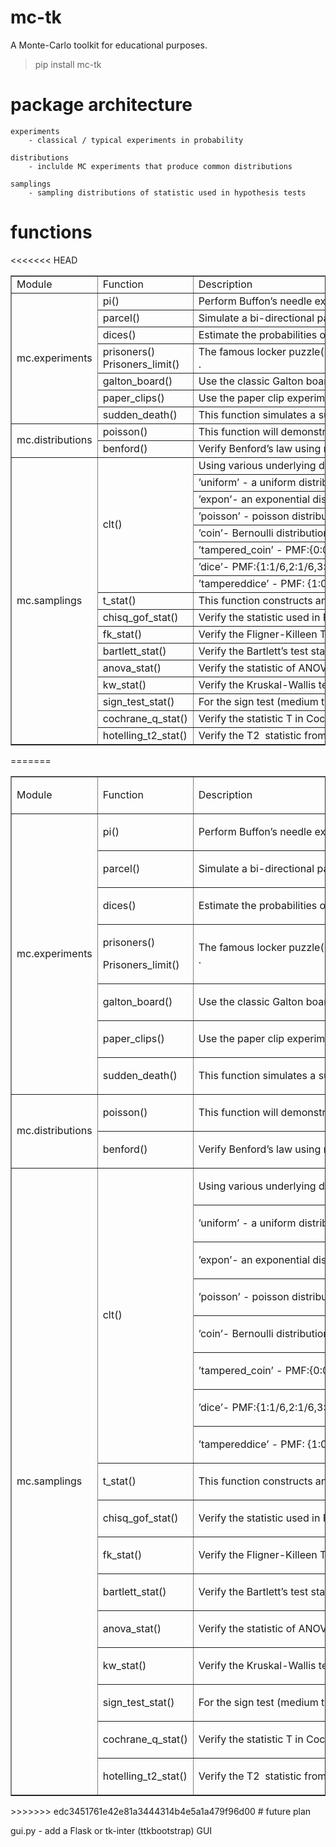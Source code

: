 # mc-tk
A Monte-Carlo toolkit for educational purposes.

> pip install mc-tk

# package architecture

    experiments
        - classical / typical experiments in probability

    distributions 
        - inclulde MC experiments that produce common distributions

    samplings
        - sampling distributions of statistic used in hypothesis tests

# functions
<<<<<<< HEAD

<table border="1" cellspacing="0">
    <tbody>
        <tr>
            <td>
                Module
            </td>
            <td>
                Function
            </td>
            <td>
                Description
            </td>
        </tr>
        <tr>
            <td rowspan="7">
                mc.experiments
            </td>
            <td>
                pi()
            </td>
            <td>
                Perform Buffon&rsquo;s needle experiment to estimate&nbsp;&pi; .
            </td>
        </tr>
        <tr>
            <td>
                parcel()
            </td>
            <td>
                Simulate&nbsp;a&nbsp;bi-directional&nbsp;parcel&nbsp;passing&nbsp;game.
            </td>
        </tr>
        <tr>
            <td>
                dices()
            </td>
            <td>
                Estimate&nbsp;the&nbsp;probabilities&nbsp;of&nbsp;various&nbsp;dice&nbsp;combinations.
            </td>
        </tr>
        <tr>
            <td>
                prisoners()
                Prisoners_limit()
            </td>
            <td>
                The&nbsp;famous&nbsp;locker&nbsp;puzzle(100-prisoner&nbsp;quiz). This&nbsp;function&nbsp;will&nbsp;prove&nbsp;that&nbsp;the&nbsp;survival&nbsp;chance&nbsp;limit&nbsp;is&nbsp;1&minus;ln2 when&nbsp;n&nbsp;approaches&nbsp;+&infin; .
            </td>
        </tr>
        <tr>
            <td>
                galton_board()
            </td>
            <td>
                Use&nbsp;the&nbsp;classic&nbsp;Galton&nbsp;board&nbsp;experiment&nbsp;to&nbsp;produce&nbsp;a&nbsp;binomial&nbsp;distribution.
            </td>
        </tr>
        <tr>
            <td>
                paper_clips()
            </td>
            <td>
                Use&nbsp;the&nbsp;paper&nbsp;clip&nbsp;experiment&nbsp;to&nbsp;produce&nbsp;a&nbsp;Zipf&nbsp;distribution.
            </td>
        </tr>
        <tr>
            <td>
                sudden_death()
            </td>
            <td>
                This&nbsp;function&nbsp;simulates&nbsp;a&nbsp;sudden&nbsp;death&nbsp;game&nbsp;to&nbsp;produce the&nbsp;exponential&nbsp;distribution.
            </td>
        </tr>
        <tr>
            <td rowspan="2">
                mc.distributions
            </td>
            <td>
                poisson()
            </td>
            <td>
                This&nbsp;function&nbsp;will&nbsp;demonstrate&nbsp;that&nbsp;Poisson&nbsp;is&nbsp;a&nbsp;limit&nbsp;distribution&nbsp;of b(n,p) when&nbsp;n&nbsp;is&nbsp;large, and&nbsp;p&nbsp;is&nbsp;small.
            </td>
        </tr>
        <tr>
            <td>
                benford()
            </td>
            <td>
                Verify&nbsp;Benford&rsquo;s&nbsp;law&nbsp;using&nbsp;real-life&nbsp;datasets, including&nbsp;the&nbsp;stock market&nbsp;data, international&nbsp;trade&nbsp;data, and&nbsp;the&nbsp;Fibonacci&nbsp;series.
            </td>
        </tr>
        <tr>
            <td rowspan="17">
                mc.samplings
            </td>
            <td rowspan="8">
                clt()
            </td>
            <td>
                Using&nbsp;various&nbsp;underlying&nbsp;distributions&nbsp;to&nbsp;verify&nbsp;the&nbsp;central&nbsp;limit&nbsp;&nbsp;theorem.&nbsp;This&nbsp;function&nbsp;provides&nbsp;the&nbsp;following&nbsp;underlying&nbsp;distributions.
            </td>
        </tr>
        <tr>
            <td>
                &rsquo;uniform&rsquo; - a&nbsp;uniform&nbsp;distribution&nbsp;U(-1,1).
            </td>
        </tr>
        <tr>
            <td>
                &rsquo;expon&rsquo;- an&nbsp;exponential distribution Expon(1).
            </td>
        </tr>
        <tr>
            <td>
                &rsquo;poisson&rsquo; - poisson&nbsp;distribution &pi;(1).
            </td>
        </tr>
        <tr>
            <td>
                &rsquo;coin&rsquo;- Bernoulli&nbsp;distribution&nbsp;with&nbsp;p&nbsp;= 0.5.
            </td>
        </tr>
        <tr>
            <td>
                &rsquo;tampered_coin&rsquo;&nbsp;- PMF:{0:0.2,1:0.8}, i.e., head&nbsp;more&nbsp;likely&nbsp;than&nbsp;tail.
            </td>
        </tr>
        <tr>
            <td>
                &rsquo;dice&rsquo;- PMF:{1:1/6,2:1/6,3:1/6,4:1/6,5:1/6,6:1/6}.
            </td>
        </tr>
        <tr>
            <td>
                &rsquo;tampereddice&rsquo; - PMF: {1:0.1,2:0.1,3:0.1,4:0.1,5:0.1,6:0.5},i.e.,&nbsp;6&nbsp;is&nbsp;more&nbsp;likely.
            </td>
        </tr>
        <tr>
            <td>
                t_stat()
            </td>
            <td>
                This&nbsp;function&nbsp;constructs&nbsp;an&nbsp;r.v. &nbsp;(random&nbsp;variable) following&nbsp;the t&nbsp;distribution.
            </td>
        </tr>
        <tr>
            <td>
                chisq_gof_stat()
            </td>
            <td>
                Verify&nbsp;the&nbsp;statistic&nbsp;used&nbsp;in&nbsp;Pearson&rsquo;s&nbsp;Chi-Square&nbsp;Goodness-of-Fit test&nbsp;follows&nbsp;the&nbsp;&chi;2 &nbsp;distribution.
            </td>
        </tr>
        <tr>
            <td>
                fk_stat()
            </td>
            <td>
                Verify&nbsp;the&nbsp;Fligner-Killeen&nbsp;Test&nbsp;statistic(FK) follows&nbsp;the&nbsp;&chi;2 &nbsp;distribution.
            </td>
        </tr>
        <tr>
            <td>
                bartlett_stat()
            </td>
            <td>
                Verify&nbsp;the&nbsp;Bartlett&rsquo;s&nbsp;test&nbsp;statistic&nbsp;follows&nbsp;the&nbsp;&chi;2 &nbsp;distribution.
            </td>
        </tr>
        <tr>
            <td>
                anova_stat()
            </td>
            <td>
                Verify&nbsp;the&nbsp;statistic&nbsp;of&nbsp;ANOVA&nbsp;follows&nbsp;the&nbsp;F&nbsp;distribution.
            </td>
        </tr>
        <tr>
            <td>
                kw_stat()
            </td>
            <td>
                Verify&nbsp;the&nbsp;Kruskal-Wallis&nbsp;test&nbsp;statistic&nbsp;(H) is&nbsp;a&nbsp;&chi;2 &nbsp;r.v.
            </td>
        </tr>
        <tr>
            <td>
                sign_test_stat()
            </td>
            <td>
                For&nbsp;the&nbsp;sign&nbsp;test&nbsp;(medium&nbsp;test), verify&nbsp;its&nbsp;N- and&nbsp;N+ statistics&nbsp;both follow&nbsp;b(n,1/2).
            </td>
        </tr>
        <tr>
            <td>
                cochrane_q_stat()
            </td>
            <td>
                Verify&nbsp;the&nbsp;statistic&nbsp;T&nbsp;in&nbsp;Cochrane-Q&nbsp;test&nbsp;follows&nbsp;the&nbsp;&chi;2&nbsp;distribution.
            </td>
        </tr>
        <tr>
            <td>
                hotelling_t2_stat()
            </td>
            <td>
                Verify&nbsp;the&nbsp;T2 &nbsp;statistic&nbsp;from&nbsp;two&nbsp;multivariate&nbsp;Gaussian&nbsp;populations follows&nbsp;the&nbsp;Hotelling&rsquo;s&nbsp;T2 &nbsp;distribution.
            </td>
        </tr>
    </tbody>
</table>

=======
<div>
<table border="1" cellspacing="0">
<tbody>
<tr>
<td width="166">
<p>Module</p>
</td>
<td width="170">
<p>Function</p>
</td>
<td width="512">
<p>Description</p>
</td>
</tr>
<tr>
<td rowspan="7" width="166">
<p>mc.experiments</p>
</td>
<td width="170">
<p>pi()</p>
</td>
<td width="512">
<p>Perform Buffon&rsquo;s needle experiment to estimate&nbsp;&pi; .</p>
</td>
</tr>
<tr>
<td width="170">
<p>parcel()</p>
</td>
<td width="512">
<p>Simulate&nbsp;a&nbsp;bi-directional&nbsp;parcel&nbsp;passing&nbsp;game.</p>
</td>
</tr>
<tr>
<td width="170">
<p>dices()</p>
</td>
<td width="512">
<p>Estimate&nbsp;the&nbsp;probabilities&nbsp;of&nbsp;various&nbsp;dice&nbsp;combinations.</p>
</td>
</tr>
<tr>
<td width="170">
<p>prisoners()</p>
<p>Prisoners_limit()</p>
</td>
<td width="512">
<p>The&nbsp;famous&nbsp;locker&nbsp;puzzle(100-prisoner&nbsp;quiz). This&nbsp;function&nbsp;will&nbsp;prove&nbsp;that&nbsp;the&nbsp;survival&nbsp;chance&nbsp;limit&nbsp;is&nbsp;1&minus;ln2 when&nbsp;n&nbsp;approaches&nbsp;+&infin; .</p>
</td>
</tr>
<tr>
<td width="170">
<p>galton_board()</p>
</td>
<td width="512">
<p>Use&nbsp;the&nbsp;classic&nbsp;Galton&nbsp;board&nbsp;experiment&nbsp;to&nbsp;produce&nbsp;a&nbsp;binomial&nbsp;distribution.</p>
</td>
</tr>
<tr>
<td width="170">
<p>paper_clips()</p>
</td>
<td width="512">
<p>Use&nbsp;the&nbsp;paper&nbsp;clip&nbsp;experiment&nbsp;to&nbsp;produce&nbsp;a&nbsp;Zipf&nbsp;distribution.</p>
</td>
</tr>
<tr>
<td width="170">
<p>sudden_death()</p>
</td>
<td width="512">
<p>This&nbsp;function&nbsp;simulates&nbsp;a&nbsp;sudden&nbsp;death&nbsp;game&nbsp;to&nbsp;produce the&nbsp;exponential&nbsp;distribution.</p>
</td>
</tr>
<tr>
<td rowspan="2" width="166">
<p>mc.distributions</p>
</td>
<td width="170">
<p>poisson()</p>
</td>
<td width="512">
<p>This&nbsp;function&nbsp;will&nbsp;demonstrate&nbsp;that&nbsp;Poisson&nbsp;is&nbsp;a&nbsp;limit&nbsp;distribution&nbsp;of b(n,p) when&nbsp;n&nbsp;is&nbsp;large, and&nbsp;p&nbsp;is&nbsp;small.</p>
</td>
</tr>
<tr>
<td width="170">
<p>benford()</p>
</td>
<td width="512">
<p>Verify&nbsp;Benford&rsquo;s&nbsp;law&nbsp;using&nbsp;real-life&nbsp;datasets, including&nbsp;the&nbsp;stock market&nbsp;data, international&nbsp;trade&nbsp;data, and&nbsp;the&nbsp;Fibonacci&nbsp;series.</p>
</td>
</tr>
<tr>
<td rowspan="17" width="166">
<p>mc.samplings</p>
</td>
<td rowspan="8" width="170">
<p>clt()</p>
</td>
<td width="512">
<p>Using&nbsp;various&nbsp;underlying&nbsp;distributions&nbsp;to&nbsp;verify&nbsp;the&nbsp;central&nbsp;limit&nbsp;&nbsp;theorem.&nbsp;This&nbsp;function&nbsp;provides&nbsp;the&nbsp;following&nbsp;underlying&nbsp;distributions.</p>
</td>
</tr>
<tr>
<td width="512">
<p>&rsquo;uniform&rsquo; - a&nbsp;uniform&nbsp;distribution&nbsp;U(-1,1).</p>
</td>
</tr>
<tr>
<td width="512">
<p>&rsquo;expon&rsquo;- an&nbsp;exponential distribution Expon(1).</p>
</td>
</tr>
<tr>
<td width="512">
<p>&rsquo;poisson&rsquo; - poisson&nbsp;distribution &pi;(1).</p>
</td>
</tr>
<tr>
<td width="512">
<p>&rsquo;coin&rsquo;- Bernoulli&nbsp;distribution&nbsp;with&nbsp;p&nbsp;= 0.5.</p>
</td>
</tr>
<tr>
<td width="512">
<p>&rsquo;tampered_coin&rsquo;&nbsp;- PMF:{0:0.2,1:0.8}, i.e., head&nbsp;more&nbsp;likely&nbsp;than&nbsp;tail.</p>
</td>
</tr>
<tr>
<td width="512">
<p>&rsquo;dice&rsquo;- PMF:{1:1/6,2:1/6,3:1/6,4:1/6,5:1/6,6:1/6}.</p>
</td>
</tr>
<tr>
<td width="512">
<p>&rsquo;tampereddice&rsquo; - PMF: {1:0.1,2:0.1,3:0.1,4:0.1,5:0.1,6:0.5},i.e.,&nbsp;6&nbsp;is&nbsp;more&nbsp;likely.</p>
</td>
</tr>
<tr>
<td width="170">
<p>t_stat()</p>
</td>
<td width="512">
<p>This&nbsp;function&nbsp;constructs&nbsp;an&nbsp;r.v. &nbsp;(random&nbsp;variable) following&nbsp;the t&nbsp;distribution.</p>
</td>
</tr>
<tr>
<td width="170">
<p>chisq_gof_stat()</p>
</td>
<td width="512">
<p>Verify&nbsp;the&nbsp;statistic&nbsp;used&nbsp;in&nbsp;Pearson&rsquo;s&nbsp;Chi-Square&nbsp;Goodness-of-Fit test&nbsp;follows&nbsp;the&nbsp;&chi;2 &nbsp;distribution.</p>
</td>
</tr>
<tr>
<td width="170">
<p>fk_stat()</p>
</td>
<td width="512">
<p>Verify&nbsp;the&nbsp;Fligner-Killeen&nbsp;Test&nbsp;statistic(FK) follows&nbsp;the&nbsp;&chi;2 &nbsp;distribution.</p>
</td>
</tr>
<tr>
<td width="170">
<p>bartlett_stat()</p>
</td>
<td width="512">
<p>Verify&nbsp;the&nbsp;Bartlett&rsquo;s&nbsp;test&nbsp;statistic&nbsp;follows&nbsp;the&nbsp;&chi;2 &nbsp;distribution.</p>
</td>
</tr>
<tr>
<td width="170">
<p>anova_stat()</p>
</td>
<td width="512">
<p>Verify&nbsp;the&nbsp;statistic&nbsp;of&nbsp;ANOVA&nbsp;follows&nbsp;the&nbsp;F&nbsp;distribution.</p>
</td>
</tr>
<tr>
<td width="170">
<p>kw_stat()</p>
</td>
<td width="512">
<p>Verify&nbsp;the&nbsp;Kruskal-Wallis&nbsp;test&nbsp;statistic&nbsp;(H) is&nbsp;a&nbsp;&chi;2 &nbsp;r.v.</p>
</td>
</tr>
<tr>
<td width="170">
<p>sign_test_stat()</p>
</td>
<td width="512">
<p>For&nbsp;the&nbsp;sign&nbsp;test&nbsp;(medium&nbsp;test), verify&nbsp;its&nbsp;N- and&nbsp;N+ statistics&nbsp;both follow&nbsp;b(n,1/2).</p>
</td>
</tr>
<tr>
<td width="170">
<p>cochrane_q_stat()</p>
</td>
<td width="512">
<p>Verify&nbsp;the&nbsp;statistic&nbsp;T&nbsp;in&nbsp;Cochrane-Q&nbsp;test&nbsp;follows&nbsp;the&nbsp;&chi;2&nbsp;distribution.</p>
</td>
</tr>
<tr>
<td width="170">
<p>hotelling_t2_stat()</p>
</td>
<td width="512">
<p>Verify&nbsp;the&nbsp;T2 &nbsp;statistic&nbsp;from&nbsp;two&nbsp;multivariate&nbsp;Gaussian&nbsp;populations follows&nbsp;the&nbsp;Hotelling&rsquo;s&nbsp;T2 &nbsp;distribution.</p>
</td>
</tr>
</tbody>
</table>
</div>
>>>>>>> edc3451761e42e81a3444314b4e5a1a479f96d00
# future plan

gui.py - add a Flask or tk-inter (ttkbootstrap) GUI
